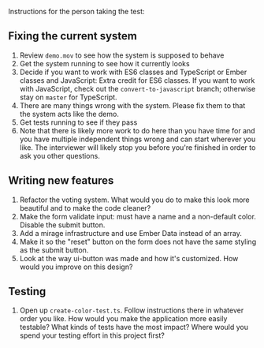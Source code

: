Instructions for the person taking the test:

## Fixing the current system

1. Review `demo.mov` to see how the system is supposed to behave
2. Get the system running to see how it currently looks
3. Decide if you want to work with ES6 classes and TypeScript or Ember classes and JavaScript: Extra credit for ES6 classes. If you want to work with JavaScript, check out the `convert-to-javascript` branch; otherwise stay on `master` for TypeScript.
4. There are many things wrong with the system. Please fix them to that the system acts like the demo.
5. Get tests running to see if they pass
6. Note that there is likely more work to do here than you have time for and you have multiple independent things wrong and can start wherever you like. The interviewer will likely stop you before you're finished in order to ask you other questions.

## Writing new features

1. Refactor the voting system. What would you do to make this look more beautiful and to make the code cleaner?
2. Make the form validate input: must have a name and a non-default color. Disable the submit button.
3. Add a mirage infrastructure and use Ember Data instead of an array.
4. Make it so the "reset" button on the form does not have the same styling as the submit button.
5. Look at the way ui-button was made and how it's customized. How would you improve on this design?

## Testing

1. Open up `create-color-test.ts`. Follow instructions there in whatever order you like. How would you make the application more easily testable? What kinds of tests have the most impact? Where would you spend your testing effort in this project first?
